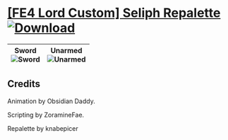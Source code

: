 # [\[FE4 Lord Custom\] Seliph Repalette](https://github.com/Klokinator/FE-Repo/tree/main/Battle%20Animations/Lords%20-%20Vanilla%20and%20Custom/%5BFE4%20Lord%20Custom%5D%20Seliph%20by%20Obsidian%20Daddy) [![Download](https://img.shields.io/badge/Download--red?style=social&logo=github)](https://minhaskamal.github.io/DownGit/#/home?url=https://github.com/Klokinator/FE-Repo/tree/main/Battle%20Animations/Lords%20-%20Vanilla%20and%20Custom/%5BFE4%20Lord%20Custom%5D%20Seliph%20by%20Obsidian%20Daddy)

| <b>Sword</b><br/>![Sword](https://user-images.githubusercontent.com/82173665/186282064-fb152570-1f6d-4908-8b0e-4d1d3db6ed95.gif) | <b>Unarmed</b><br/>![Unarmed](https://user-images.githubusercontent.com/82173665/186282637-4bebdcdb-914e-400a-ab75-7abe78d7e1f6.gif)
| :---: | :---: |

## Credits

Animation by Obsidian Daddy.

Scripting by ZoramineFae.

Repalette by knabepicer
